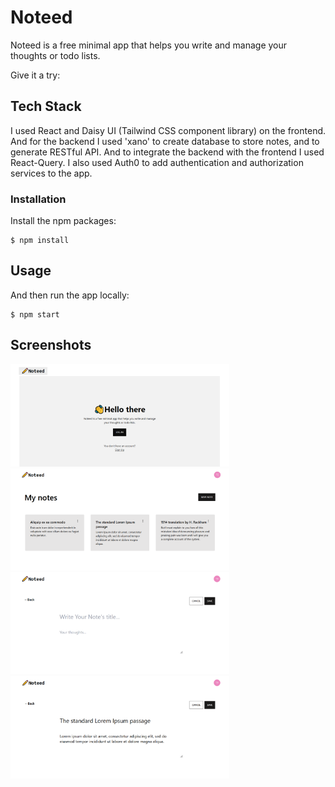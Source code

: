 # Noteed

Noteed is a free minimal app that helps you write and manage your thoughts or todo lists.

Give it a try:

## Tech Stack

I used React and Daisy UI (Tailwind CSS component library) on the frontend. And for the backend I used 'xano' to create database to store notes,
and to generate RESTful API. And to integrate the backend with the frontend I used React-Query. I also used Auth0 to add authentication and authorization services to the app.


### Installation

Install the npm packages:

```
$ npm install
```

## Usage

And then run the app locally:

```
$ npm start
```

## Screenshots

<img src="https://github.com/Salaheddine999/Noteed/blob/main/src/assets/noteed_1.PNG" width="350" title="hover text">
<img src="https://github.com/Salaheddine999/Noteed/blob/main/src/assets/noteed_2.PNG" width="350" title="hover text">
<img src="https://github.com/Salaheddine999/Noteed/blob/main/src/assets/noteed_3.PNG" width="350" title="hover text">
<img src="https://github.com/Salaheddine999/Noteed/blob/main/src/assets/noteed_4.PNG" width="350" title="hover text">
